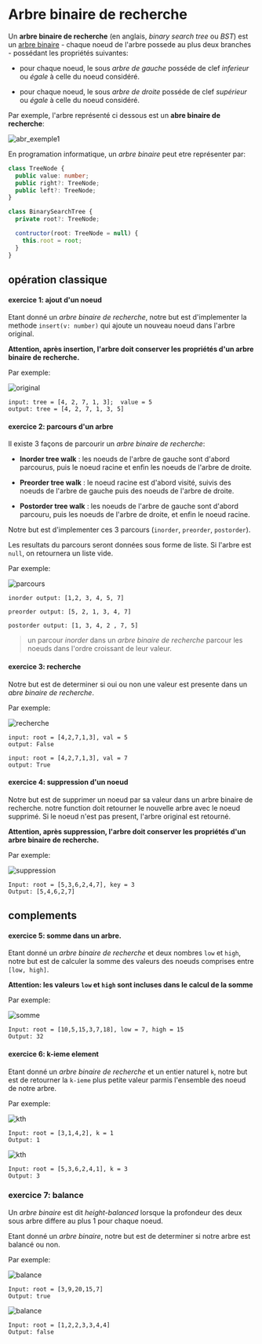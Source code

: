 # Arbre binaire de recherche

Un **arbre binaire de recherche** (en anglais, _binary search tree_ ou _BST_) est un [arbre binaire](https://fr.wikipedia.org/wiki/Arbre_binaire) - chaque noeud de l'arbre possede au plus deux branches -
possédant les propriétés suivantes:

- pour chaque noeud, le sous _arbre de gauche_ posséde de clef _inferieur_ ou _égale_ à celle du noeud considéré.

- pour chaque noeud, le sous _arbre de droite_ posséde de clef _supérieur_ ou _égale_ à celle du noeud considéré.

Par exemple, l'arbre représenté ci dessous est un **abre binaire de recherche**:

![abr_exemple1](images/abr_parcours.jpeg)

En programation informatique, un _arbre binaire_ peut etre représenter par:

```typescript
class TreeNode {
  public value: number;
  public right?: TreeNode;
  public left?: TreeNode;
}

class BinarySearchTree {
  private root?: TreeNode;

  contructor(root: TreeNode = null) {
    this.root = root;
  }
}
```

## opération classique

#### exercice 1: ajout d'un noeud

Etant donné un _arbre binaire de recherche_, notre but est d'implementer la methode `insert(v: number)` qui ajoute un nouveau noeud dans l'arbre original.

**Attention, après insertion, l'arbre doit conserver les propriétés d'un arbre binaire de recherche.**

Par exemple:

![original](images/abr_insertion_original.jpeg)

```
input: tree = [4, 2, 7, 1, 3];  value = 5
output: tree = [4, 2, 7, 1, 3, 5]
```

#### exercice 2: parcours d'un arbre

Il existe 3 façons de parcourir un _arbre binaire de recherche_:

- **Inorder tree walk** : les noeuds de l'arbre de gauche sont d'abord parcourus, puis le noeud racine et enfin les noeuds de l'arbre de droite.

- **Preorder tree walk** : le noeud racine est d'abord visité, suivis des noeuds de l'arbre de gauche puis des noeuds de l'arbre de droite.

- **Postorder tree walk** : les noeuds de l'arbre de gauche sont d'abord parcouru, puis les noeuds de l'arbre de droite, et enfin le noeud racine.

Notre but est d'implementer ces 3 parcours (`inorder`, `preorder`, `postorder`).

Les resultats du parcours seront données sous forme de liste. Si l'arbre est `null`, on retournera un liste vide.

Par exemple:

![parcours](images/abr_parcours.jpeg)

```
inorder output: [1,2, 3, 4, 5, 7]

preorder output: [5, 2, 1, 3, 4, 7]

postorder output: [1, 3, 4, 2 , 7, 5]
```

> un parcour _inorder_ dans un _arbre binaire de recherche_ parcour les noeuds dans l'ordre croissant de leur valeur.

#### exercice 3: recherche

Notre but est de determiner si oui ou non une valeur est presente dans un _abre binaire de recherche_.

Par exemple:

![recherche](images/abr_recherche.jpeg)

```
input: root = [4,2,7,1,3], val = 5
output: False

input: root = [4,2,7,1,3], val = 7
output: True
```

#### exercice 4: suppression d'un noeud

Notre but est de supprimer un noeud par sa valeur dans un arbre binaire de recherche. notre function doit retourner le nouvelle arbre avec le noeud supprimé.
Si le noeud n'est pas present, l'arbre original est retourné.

**Attention, après suppression, l'arbre doit conserver les propriétés d'un arbre binaire de recherche.**

Par exemple:

![suppression](images/abr_delete_node.jpeg)

```
Input: root = [5,3,6,2,4,7], key = 3
Output: [5,4,6,2,7]
```

## complements

#### exercice 5: somme dans un arbre.

Etant donné un _arbre binaire de recherche_ et deux nombres `low` et `high`, notre but est de calculer la somme des valeurs des noeuds comprises entre `[low, high]`.

**Attention: les valeurs `low` et `high` sont incluses dans le calcul de la somme**

Par exemple:

![somme](images/abr_somme.jpeg)

```
Input: root = [10,5,15,3,7,18], low = 7, high = 15
Output: 32
```

#### exercice 6: k-ieme element

Etant donné un _arbre binaire de recherche_ et un entier naturel `k`, notre but est de retourner la `k-ieme` plus petite valeur parmis l'ensemble des noeud de notre arbre.

Par exemple:

![kth](images/abr_kth_1.jpeg)

```
Input: root = [3,1,4,2], k = 1
Output: 1
```

![kth](images/abr_kth_2.jpeg)

```
Input: root = [5,3,6,2,4,1], k = 3
Output: 3
```

### exercice 7: balance

Un _arbre binaire_ est dit _height-balanced_ lorsque la profondeur des deux sous arbre differe au plus 1 pour chaque noeud.

Etant donné un _arbre binaire_, notre but est de determiner si notre arbre est balancé ou non.

Par exemple:

![balance](images/abr_balance_1.jpeg)

```
Input: root = [3,9,20,15,7]
Output: true
```

![balance](images/abr_balance_2.jpeg)

```
Input: root = [1,2,2,3,3,4,4]
Output: false
```
